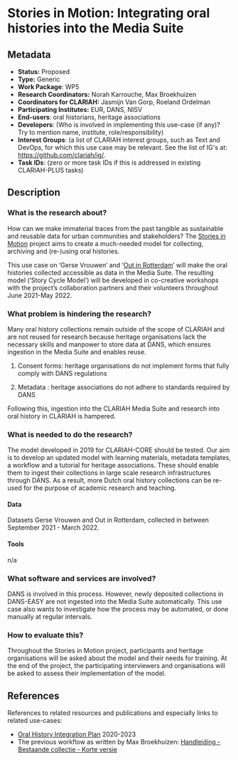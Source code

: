 # Stories in Motion: Integrating oral histories into the Media Suite

## Metadata

* **Status:**  Proposed
* **Type:** Generic
* **Work Package**: WP5
* **Research Coordinators:** Norah Karrouche, Max Broekhuizen
* **Coordinators for CLARIAH:** Jasmijn Van Gorp, Roeland Ordelman
* **Participating Institutes:** EUR, DANS, NISV
* **End-users**: oral historians, heritage associations
* **Developers**: (Who is involved in implementing this use-case (if any)? Try to mention name, institute, role/responsibility)
* **Interest Groups**: (a list of CLARIAH interest groups, such as Text and DevOps, for which this use case may be relevant. See the list of IG's at: https://github.com/clariah/ig/.
* **Task IDs**: (zero or more task IDs if this is addressed in existing CLARIAH-PLUS tasks)

## Description

### What is the research about?

How can we make immaterial traces from the past tangible as sustainable and reusable data for urban  communities and stakeholders? The [Stories in Motion](https://docs.google.com/document/d/1aihuRMvYeU5nrKOLG0D47h2CTQw0i1S2rBREE52mttk/edit) project aims to create a much-needed model for collecting, archiving and (re-)using oral histories.

This use case on ‘Gerse Vrouwen’ and ‘[Out in Rotterdam](https://digitup.nl/outinrotterdam/)’ will make the oral histories collected accessible as data in the Media Suite. The resulting model (‘Story Cycle Model’) will be developed in co-creative workshops with the project’s collaboration partners and their volunteers throughout June 2021-May 2022.


### What problem is hindering the research?

Many oral history collections remain outside of the scope of CLARIAH and are not reused for research because heritage organisations lack the necessary skills and manpower to store data at DANS, which ensures ingestion in the Media Suite and enables reuse.

1. Consent forms: heritage organisations do not implement forms that fully comply with DANS regulations

2. Metadata : heritage associations do not adhere to standards required by DANS

Following this, ingestion into the CLARIAH Media Suite and research into oral history in CLARIAH is hampered.


### What is needed to do the research?

The model developed in 2019 for CLARIAH-CORE should be tested. Our aim is to develop an updated model with learning materials, metadata templates, a workflow and a tutorial for heritage associations. These should enable them to ingest their collections in large scale research infrastructures through DANS. As a result, more Dutch oral history collections can be re-used for the purpose of academic research and teaching.


#### Data

Datasets Gerse Vrouwen and Out in Rotterdam, collected in between September 2021 - March 2022.


#### Tools

n/a

### What software and services are involved?

DANS is involved in this process. However, newly deposited collections in DANS-EASY are not ingested into the Media Suite automatically. This use case also wants to investigate how the process may be automated, or done manually at regular intervals.

### How to evaluate this?

Throughout the Stories in Motion project, participants and heritage organisations will be asked about the model and their needs for training. At the end of the project, the participating interviewers and organisations will be asked to assess their implementation of the model.

## References

References to related resources and publications and especially links to related use-cases:

* [Oral History Integration Plan](https://docs.google.com/document/d/1cdz1KqggN1nKEz8qu4k9g5eYO7MGr1AF8VHJi9MK1Eg/edit) 2020-2023
* The previous workflow as written by Max Broekhuizen: [Handleiding - Bestaande collectie - Korte versie](https://docs.google.com/document/d/1XA6HkRv41kZWcwiLIQVGckJY5G9F_N76ibAfCdsGD5o/edit#heading=h.7wztyn6fce7a)
